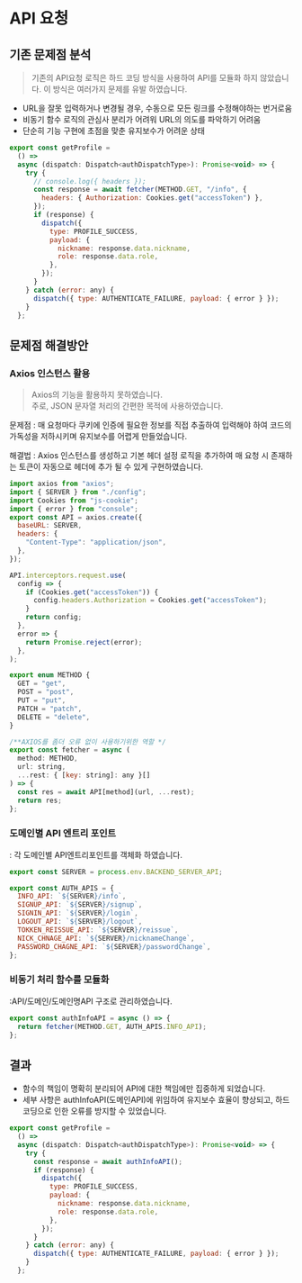 # API 요청

## 기존 문제점 분석

> 기존의 API요청 로직은 하드 코딩 방식을 사용하여 API를 모듈화 하지 않았습니다. 이 방식은 여러가지 문제를 유발 하였습니다.

- URL을 잘못 입력하거나 변경될 경우, 수동으로 모든 링크를 수정해야하는 번거로움
- 비동기 함수 로직의 관심사 분리가 어려워 URL의 의도를 파악하기 어려움
- 단순히 기능 구현에 초점을 맞춘 유지보수가 어려운 상태

```jsx
export const getProfile =
  () =>
  async (dispatch: Dispatch<authDispatchType>): Promise<void> => {
    try {
      // console.log({ headers });
      const response = await fetcher(METHOD.GET, "/info", {
        headers: { Authorization: Cookies.get("accessToken") },
      });
      if (response) {
        dispatch({
          type: PROFILE_SUCCESS,
          payload: {
            nickname: response.data.nickname,
            role: response.data.role,
          },
        });
      }
    } catch (error: any) {
      dispatch({ type: AUTHENTICATE_FAILURE, payload: { error } });
    }
  };
```

## 문제점 해결방안

### Axios 인스턴스 활용

> Axios의 기능을 활용하지 못하였습니다.  
주로, JSON 문자열 처리의 간편한 목적에 사용하였습니다.

문제점 : 매 요청마다 쿠키에 인증에 필요한 정보를 직접 추출하여 입력해야 하여 코드의 가독성을 저하시키며 유지보수를 어렵게 만들었습니다.

해결법 : Axios 인스턴스를 생성하고 기본 헤더 설정 로직을 추가하여 매 요청 시 존재하는 토큰이 자동으로 헤더에 추가 될 수 있게 구현하였습니다.

```jsx
import axios from "axios";
import { SERVER } from "./config";
import Cookies from "js-cookie";
import { error } from "console";
export const API = axios.create({
  baseURL: SERVER,
  headers: {
    "Content-Type": "application/json",
  },
});

API.interceptors.request.use(
  config => {
    if (Cookies.get("accessToken")) {
      config.headers.Authorization = Cookies.get("accessToken");
    }
    return config;
  },
  error => {
    return Promise.reject(error);
  },
);

export enum METHOD {
  GET = "get",
  POST = "post",
  PUT = "put",
  PATCH = "patch",
  DELETE = "delete",
}

/**AXIOS를 좀더 오류 없이 사용하기위한 역할 */
export const fetcher = async (
  method: METHOD,
  url: string,
  ...rest: { [key: string]: any }[]
) => {
  const res = await API[method](url, ...rest);
  return res;
};
```

### 도메인별 API 엔트리 포인트

: 각 도메인별 API엔트리포인트를 객체화 하였습니다.

```jsx
export const SERVER = process.env.BACKEND_SERVER_API;

export const AUTH_APIS = {
  INFO_API: `${SERVER}/info`,
  SIGNUP_API: `${SERVER}/signup`,
  SIGNIN_API: `${SERVER}/login`,
  LOGOUT_API: `${SERVER}/logout`,
  TOKKEN_REISSUE_API: `${SERVER}/reissue`,
  NICK_CHNAGE_API: `${SERVER}/nicknameChange`,
  PASSWORD_CHAGNE_API: `${SERVER}/passwordChange`,
};
```

### 비동기 처리 함수를 모듈화

:API/도메인/도메인명API 구조로 관리하였습니다.

```jsx
export const authInfoAPI = async () => {
  return fetcher(METHOD.GET, AUTH_APIS.INFO_API);
};
```

## 결과

- 함수의 책임이 명확히 분리되어 API에 대한 책임에만 집중하게 되었습니다.
- 세부 사항은 authInfoAPI(도메인API)에 위임하여 유지보수 효율이 향상되고, 하드코딩으로 인한 오류를 방지할 수 있었습니다.

```jsx
export const getProfile =
  () =>
  async (dispatch: Dispatch<authDispatchType>): Promise<void> => {
    try {
      const response = await authInfoAPI();
      if (response) {
        dispatch({
          type: PROFILE_SUCCESS,
          payload: {
            nickname: response.data.nickname,
            role: response.data.role,
          },
        });
      }
    } catch (error: any) {
      dispatch({ type: AUTHENTICATE_FAILURE, payload: { error } });
    }
  };
```